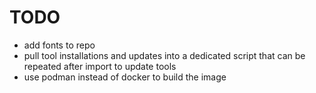 # TODO

- add fonts to repo
- pull tool installations and updates into a dedicated script that can be repeated after import to update tools
- use podman instead of docker to build the image
